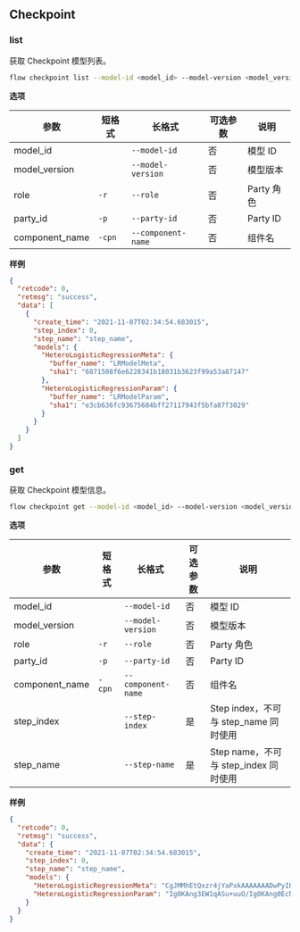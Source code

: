 ## Checkpoint

### list

获取 Checkpoint 模型列表。

```bash
flow checkpoint list --model-id <model_id> --model-version <model_version> --role <role> --party-id <party_id> --component-name <component_name>
```

**选项**

| 参数           | 短格式 | 长格式             | 可选参数 | 说明       |
| -------------- | ------ | ------------------ | -------- | ---------- |
| model_id       |        | `--model-id`       | 否       | 模型 ID    |
| model_version  |        | `--model-version`  | 否       | 模型版本   |
| role           | `-r`   | `--role`           | 否       | Party 角色 |
| party_id       | `-p`   | `--party-id`       | 否       | Party ID   |
| component_name | `-cpn` | `--component-name` | 否       | 组件名     |

**样例**

```json
{
  "retcode": 0,
  "retmsg": "success",
  "data": [
    {
      "create_time": "2021-11-07T02:34:54.683015",
      "step_index": 0,
      "step_name": "step_name",
      "models": {
        "HeteroLogisticRegressionMeta": {
          "buffer_name": "LRModelMeta",
          "sha1": "6871508f6e6228341b18031b3623f99a53a87147"
        },
        "HeteroLogisticRegressionParam": {
          "buffer_name": "LRModelParam",
          "sha1": "e3cb636fc93675684bff27117943f5bfa87f3029"
        }
      }
    }
  ]
}
```

### get

获取 Checkpoint 模型信息。

```bash
flow checkpoint get --model-id <model_id> --model-version <model_version> --role <role> --party-id <party_id> --component-name <component_name> --step-index <step_index>
```


**选项**

| 参数           | 短格式 | 长格式             | 可选参数 | 说明                                  |
| -------------- | ------ | ------------------ | -------- | ------------------------------------- |
| model_id       |        | `--model-id`       | 否       | 模型 ID                               |
| model_version  |        | `--model-version`  | 否       | 模型版本                              |
| role           | `-r`   | `--role`           | 否       | Party 角色                            |
| party_id       | `-p`   | `--party-id`       | 否       | Party ID                              |
| component_name | `-cpn` | `--component-name` | 否       | 组件名                                |
| step_index     |        | `--step-index`     | 是       | Step index，不可与 step_name 同时使用 |
| step_name      |        | `--step-name`      | 是       | Step name，不可与 step_index 同时使用 |

**样例**

```json
{
  "retcode": 0,
  "retmsg": "success",
  "data": {
    "create_time": "2021-11-07T02:34:54.683015",
    "step_index": 0,
    "step_name": "step_name",
    "models": {
      "HeteroLogisticRegressionMeta": "CgJMMhEtQxzr4jYaPxkAAAAAAADwPyIHcm1zcHJvcDD///////////8BOTMzMzMzM8M/QApKBGRpZmZYAQ==",
      "HeteroLogisticRegressionParam": "Ig0KAng3EW1qASu+uuO/Ig0KAng0EcNi7a65ReG/Ig0KAng4EbJbl4gvVea/Ig0KAng2EcZwlVZTkOu/Ig0KAngwEVpG8dCbGvG/Ig0KAng5ESJNTx5MLve/Ig0KAngzEZ88H9P8qfO/Ig0KAng1EVfWP8JJv/K/Ig0KAngxEVS0xVXoTem/Ig0KAngyEaApgW32Q/K/KSiiE8AukPs/MgJ4MDICeDEyAngyMgJ4MzICeDQyAng1MgJ4NjICeDcyAng4MgJ4OUj///////////8B"
    }
  }
}
```
